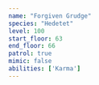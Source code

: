 ```yaml
---
name: "Forgiven Grudge"
species: "Hedetet"
level: 100
start_floor: 63
end_floor: 66
patrol: true
mimic: false
abilities: ['Karma']
---
```

